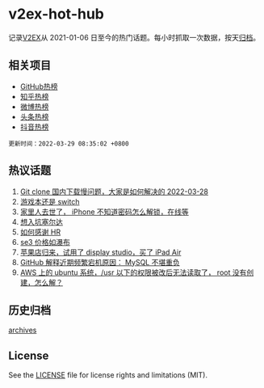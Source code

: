 # v2ex-hot-hub

 记录[V2EX](https://www.v2ex.com/)从 2021-01-06 日至今的热门话题。每小时抓取一次数据，按天[归档](archives)。
 
 ## 相关项目

- [GitHub热榜](https://github.com/snaildev/github-hot-hub)
- [知乎热榜](https://github.com/snaildev/zhihu-hot-hub)
- [微博热榜](https://github.com/snaildev/weibo-hot-hub)
- [头条热榜](https://github.com/snaildev/toutiao-hot-hub)
- [抖音热榜](https://github.com/snaildev/douyin-hot-hub)


 `更新时间：2022-03-29 08:35:02 +0800`

## 热议话题

1. [Git clone 国内下载慢问题，大家是如何解决的 2022-03-28](https://www.v2ex.com/t/843313)
1. [游戏本还是 switch](https://www.v2ex.com/t/843300)
1. [家里人去世了， iPhone 不知道密码怎么解锁，在线等](https://www.v2ex.com/t/843462)
1. [想入坑塞尔达](https://www.v2ex.com/t/843317)
1. [如何感谢 HR](https://www.v2ex.com/t/843295)
1. [se3 价格如瀑布](https://www.v2ex.com/t/843297)
1. [苹果店归来，试用了 display studio，买了 iPad Air](https://www.v2ex.com/t/843382)
1. [GitHub 解释近期频繁宕机原因： MySQL 不堪重负](https://www.v2ex.com/t/843376)
1. [AWS 上的 ubuntu 系统，/usr 以下的权限被改后无法读取了， root 没有创建，怎么解？](https://www.v2ex.com/t/843322)

## 历史归档

[archives](archives)

## License

See the [LICENSE](LICENSE) file for license rights and limitations (MIT).
